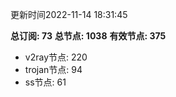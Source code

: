 更新时间2022-11-14 18:31:45

**总订阅: 73**
**总节点: 1038**
**有效节点: 375**
- v2ray节点: 220
- trojan节点: 94
- ss节点: 61
